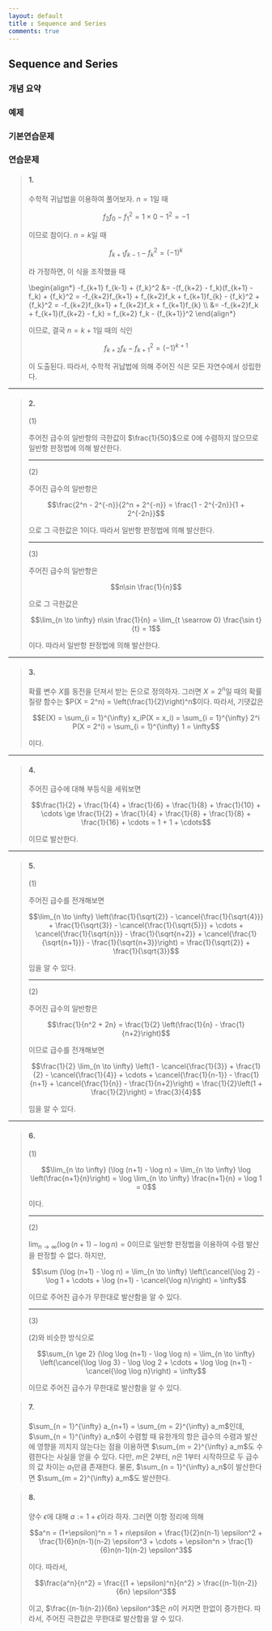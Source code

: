 ```yaml
---
layout: default
title : Sequence and Series
comments: true
---
```


## Sequence and Series

### 개념 요약

### 예제

### 기본연습문제

### 연습문제

> #### 1.
>
> 수학적 귀납법을 이용하여 풀어보자. $n = 1$일 때
>
> $$f_2 f_0 - {f_1}^2 = 1 \times 0 - 1^2 = -1$$
>
> 이므로 참이다. $n = k$일 때
>
> $$f_{k+1} f_{k-1} - {f_k}^2 = (-1)^k$$
>
> 라 가정하면, 이 식을 조작했을 때
>
> \begin{align\*} -f_{k+1} f_{k-1} + {f_k}^2 &= -(f_{k+2} - f_k)(f_{k+1} - f_k) + {f_k}^2 = -f_{k+2}f_{k+1} + f_{k+2}f_k + f_{k+1}f_{k} - {f_k}^2 + {f_k}^2 = -f_{k+2}f_{k+1} + f_{k+2}f_k + f_{k+1}f_{k} \\\\ &= -f_{k+2}f_k + f_{k+1}(f_{k+2} - f_k) = f_{k+2} f_k - {f_{k+1}}^2 \end{align\*}
>
> 이므로, 결국 $n=k+1$일 때의 식인
>
> $$f_{k+2} f_k - {f_{k+1}}^2 = (-1)^{k+1}$$
>
> 이 도출된다. 따라서, 수학적 귀납법에 의해 주어진 식은 모든 자연수에서 성립한다.

---

> #### 2.
>
> (1)
>
> 주어진 급수의 일반항의 극한값이 $\frac{1}{50}$으로 $0$에 수렴하지 않으므로 일반항 판정법에 의해 발산한다.
>
> ---
>
> (2)
>
> 주어진 급수의 일반항은
>
> $$\frac{2^n - 2^{-n}}{2^n + 2^{-n}} = \frac{1 - 2^{-2n}}{1 + 2^{-2n}}$$
>
> 으로 그 극한값은 $1$이다. 따라서 일반항 판정법에 의해 발산한다.
>
> ---
>
> (3)
>
> 주어진 급수의 일반항은
>
> $$n\sin \frac{1}{n}$$
>
> 으로 그 극한값은
>
> $$\lim_{n \to \infty} n\sin \frac{1}{n} = \lim_{t \searrow 0} \frac{\sin t}{t} = 1$$
>
> 이다. 따라서 일반항 판정법에 의해 발산한다.

---

> #### 3. 
>
> 확률 변수 $X$를 동전을 던져서 받는 돈으로 정의하자. 그러면 $X = 2^n$일 때의 확률 질량 함수는 $P(X = 2^n) = \left(\frac{1}{2}\right)^n$이다. 따라서, 기댓값은
>
> $$E(X) = \sum_{i = 1}^{\infty} x_iP(X = x_i) = \sum_{i = 1}^{\infty} 2^i P(X = 2^i) = \sum_{i = 1}^{\infty} 1 = \infty$$
>
> 이다.

---

> #### 4. 
>
> 주어진 급수에 대해 부등식을 세워보면
>
> $$\frac{1}{2} + \frac{1}{4} + \frac{1}{6} + \frac{1}{8} + \frac{1}{10} + \cdots \ge \frac{1}{2} + \frac{1}{4} + \frac{1}{8} + \frac{1}{8} + \frac{1}{16} + \cdots = 1 + 1 + \cdots$$
>
> 이므로 발산한다.

---

> #### 5. 
>
> (1)
>
> 주어진 급수를 전개해보면
>
> $$\lim_{n \to \infty} \left(\frac{1}{\sqrt{2}} - \cancel{\frac{1}{\sqrt{4}}} + \frac{1}{\sqrt{3}} - \cancel{\frac{1}{\sqrt{5}}} + \cdots + \cancel{\frac{1}{\sqrt{n}}} - \frac{1}{\sqrt{n+2}} + \cancel{\frac{1}{\sqrt{n+1}}} - \frac{1}{\sqrt{n+3}}\right) = \frac{1}{\sqrt{2}} + \frac{1}{\sqrt{3}}$$
>
> 임을 알 수 있다.
>
> ---
>
> (2)
>
> 주어진 급수의 일반항은
>
> $$\frac{1}{n^2 + 2n} = \frac{1}{2} \left(\frac{1}{n} - \frac{1}{n+2}\right)$$
>
> 이므로 급수를 전개해보면
>
> $$\frac{1}{2} \lim_{n \to \infty} \left(1 - \cancel{\frac{1}{3}} + \frac{1}{2} - \cancel{\frac{1}{4}} + \cdots + \cancel{\frac{1}{n-1}} - \frac{1}{n+1} + \cancel{\frac{1}{n}} - \frac{1}{n+2}\right) = \frac{1}{2}\left(1 + \frac{1}{2}\right) = \frac{3}{4}$$
>
> 임을 알 수 있다.

---

> #### 6.
>
> (1)
>
> $$\lim_{n \to \infty} (\log (n+1) - \log n) = \lim_{n \to \infty} \log \left(\frac{n+1}{n}\right) = \log \lim_{n \to \infty} \frac{n+1}{n} = \log 1 = 0$$
>
> 이다.
>
> ---
>
> (2)
>
> $\lim_{n \to \infty} (\log (n+1) - \log n) = 0$이므로 일반항 판정법을 이용하여 수렴 발산을 판정할 수 없다. 하지만, 
>
> $$\sum (\log (n+1) - \log n) = \lim_{n \to \infty} \left(\cancel{\log 2} - \log 1 + \cdots + \log (n+1) - \cancel{\log n}\right) = \infty$$
>
> 이므로 주어진 급수가 무한대로 발산함을 알 수 있다.
>
> ---
>
> (3)
>
> (2)와 비슷한 방식으로
>
> $$\sum_{n \ge 2} (\log \log (n+1) - \log \log n) = \lim_{n \to \infty} \left(\cancel{\log \log 3} - \log \log 2 + \cdots + \log \log (n+1) - \cancel{\log \log n}\right) = \infty$$
>
> 이므로 주어진 급수가 무한대로 발산함을 알 수 있다.

> #### 7.
>
> $\sum_{n = 1}^{\infty} a_{n+1} = \sum_{m = 2}^{\infty} a_m$인데, $\sum_{n = 1}^{\infty} a_n$이 수렴할 때 유한개의 항은 급수의 수렴과 발산에 영향을 끼치지 않는다는 점을 이용하면 $\sum_{m = 2}^{\infty} a_m$도 수렴한다는 사실을 얻을 수 있다. 다만, $m$은 2부터, $n$은 1부터 시작하므로 두 급수의 값 차이는 $a_1$만큼 존재한다. 물론, $\sum_{n = 1}^{\infty} a_n$이 발산한다면 $\sum_{m = 2}^{\infty} a_m$도 발산한다.

> #### 8.
>
> 양수 $\epsilon$에 대해 $a := 1 + \epsilon$이라 하자. 그러면 이항 정리에 의해
>
> $$a^n = (1+\epsilon)^n = 1 + n\epsilon + \frac{1}{2}n(n-1) \epsilon^2 + \frac{1}{6}n(n-1)(n-2) \epsilon^3 + \cdots + \epsilon^n > \frac{1}{6}n(n-1)(n-2) \epsilon^3$$
>
> 이다. 따라서,
>
> $$\frac{a^n}{n^2} = \frac{(1 + \epsilon)^n}{n^2} > \frac{(n-1)(n-2)}{6n} \epsilon^3$$
>
> 이고, $\frac{(n-1)(n-2)}{6n} \epsilon^3$은 $n$이 커지면 한없이 증가한다. 따라서, 주어진 극한값은 무한대로 발산함을 알 수 있다.